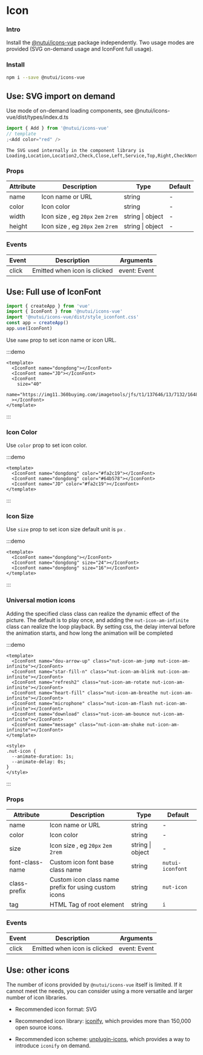 # Icon

### Intro

Install the [@nutui/icons-vue](https://github.com/jdf2e/nutui-icons) package independently. Two usage modes are provided (SVG on-demand usage and IconFont full usage).

### Install

```bash
npm i --save @nutui/icons-vue
```

## Use: SVG import on demand

Use mode of on-demand loading components, see @nutui/icons-vue/dist/types/index.d.ts

```js
import { Add } from '@nutui/icons-vue'
// template
;<Add color="red" />
```

<icon-demo />

```
The SVG used internally in the component library is
Loading,Location,Location2,Check,Close,Left,Service,Top,Right,CheckNormal,Checked,CheckDisabled,DownArrow,JoySmile,Image,ImageError,CircleClose,MaskClose,Minus,Plus,ArrowUp2,ArrowDown2,Notice,CheckChecked,StarN,Tips,Loading1,TriangleUp,TriangleDown,Photograph,Failure,Del,Link,Download
```

### Props

| Attribute | Description | Type | Default |
| --- | --- | --- | --- |
| name | Icon name or URL | string | - |
| color | Icon color | string | - |
| width | Icon size , eg `20px` `2em` `2rem` | string \| object | - |
| height | Icon size , eg `20px` `2em` `2rem` | string \| object | - |

### Events

| Event | Description | Arguments |
| --- | --- | --- |
| click | Emitted when icon is clicked | event: Event |

## Use: Full use of IconFont

```js
import { createApp } from 'vue'
import { IconFont } from '@nutui/icons-vue'
import '@nutui/icons-vue/dist/style_iconfont.css'
const app = createApp()
app.use(IconFont)
```

Use `name` prop to set icon name or icon URL.

:::demo

```vue
<template>
  <IconFont name="dongdong"></IconFont>
  <IconFont name="JD"></IconFont>
  <IconFont
    size="40"
    name="https://img11.360buyimg.com/imagetools/jfs/t1/137646/13/7132/1648/5f4c748bE43da8ddd/a3f06d51dcae7b60.png"
  ></IconFont>
</template>
```

:::

### Icon Color

Use `color` prop to set icon color.

:::demo

```vue
<template>
  <IconFont name="dongdong" color="#fa2c19"></IconFont>
  <IconFont name="dongdong" color="#64b578"></IconFont>
  <IconFont name="JD" color="#fa2c19"></IconFont>
</template>
```

:::

### Icon Size

Use `size` prop to set icon size default unit is `px` .

:::demo

```vue
<template>
  <IconFont name="dongdong"></IconFont>
  <IconFont name="dongdong" size="24"></IconFont>
  <IconFont name="dongdong" size="16"></IconFont>
</template>
```

:::

### Universal motion icons

Adding the specified class class can realize the dynamic effect of the picture. The default is to play once, and adding the `nut-icon-am-infinite` class can realize the loop playback. By setting css, the delay interval before the animation starts, and how long the animation will be completed

:::demo

```vue
<template>
  <IconFont name="dou-arrow-up" class="nut-icon-am-jump nut-icon-am-infinite"></IconFont>
  <IconFont name="star-fill-n" class="nut-icon-am-blink nut-icon-am-infinite"></IconFont>
  <IconFont name="refresh2" class="nut-icon-am-rotate nut-icon-am-infinite"></IconFont>
  <IconFont name="heart-fill" class="nut-icon-am-breathe nut-icon-am-infinite"></IconFont>
  <IconFont name="microphone" class="nut-icon-am-flash nut-icon-am-infinite"></IconFont>
  <IconFont name="download" class="nut-icon-am-bounce nut-icon-am-infinite"></IconFont>
  <IconFont name="message" class="nut-icon-am-shake nut-icon-am-infinite"></IconFont>
</template>

<style>
.nut-icon {
  --animate-duration: 1s;
  --animate-delay: 0s;
}
</style>
```

:::

### Props

| Attribute | Description | Type | Default |
| --- | --- | --- | --- |
| name | Icon name or URL | string | - |
| color | Icon color | string | - |
| size | Icon size , eg `20px` `2em` `2rem` | string \| object | - |
| font-class-name | Custom icon font base class name | string | `nutui-iconfont` |
| class-prefix | Custom icon class name prefix for using custom icons | string | `nut-icon` |
| tag | HTML Tag of root element | string | `i` |

### Events

| Event | Description | Arguments |
| --- | --- | --- |
| click | Emitted when icon is clicked | event: Event |

## Use: other icons

The number of icons provided by `@nutui/icons-vue` itself is limited. If it cannot meet the needs, you can consider using a more versatile and larger number of icon libraries.

- Recommended icon format: SVG

- Recommended icon library: [iconify](https://iconify.design/), which provides more than 150,000 open source icons.

- Recommended icon scheme: [unplugin-icons](https://github.com/antfu/unplugin-icons), which provides a way to introduce `iconify` on demand.
